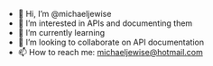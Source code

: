 - 👋 Hi, I’m @michaeljewise
- 👀 I’m interested in APIs and documenting them
- 🌱 I’m currently learning 
- 💞️ I’m looking to collaborate on API documentation
- 📫 How to reach me: michaeljewise@hotmail.com

<!---
michaeljewise/michaeljewise is a ✨ special ✨ repository because its `README.md` (this file) appears on your GitHub profile.
You can click the Preview link to take a look at your changes.
--->
